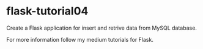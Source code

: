 # flask-tutorial04


Create a Flask application for insert and retrive data from MySQL database.

For more information follow my medium tutorials for Flask.
